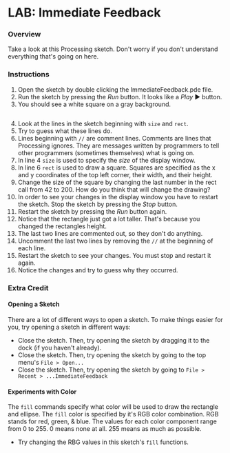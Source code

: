 # LAB: Immediate Feedback

### Overview

Take a look at this Processing sketch. Don't worry if you don't understand everything that's going on here.

### Instructions

1. Open the sketch by double clicking the ImmediateFeedback.pde file.
2. Run the sketch by pressing the *Run* button. It looks like a *Play* ▶ button.
3. You should see a white square on a gray background.

![]()

4. Look at the lines in the sketch beginning with `size` and `rect`.
5. Try to guess what these lines do.
6. Lines beginning with `//` are comment lines. Comments are lines that Processing ignores. They are messages written by programmers to tell other programmers (sometimes themselves) what is going on.
7. In line 4 `size` is used to specify the *size* of the display window.
8. In line 6 `rect` is used to draw a square. Squares are specified as the x and y coordinates of the top left corner, their width, and their height.
10. Change the size of the square by changing the last number in the rect call from 42 to 200. How do you think that will change the drawing?
11. In order to see your changes in the display window you have to restart the sketch. Stop the sketch by pressing the *Stop* button.
12. Restart the sketch by pressing the *Run* button again.
13. Notice that the rectangle just got a lot taller. That's because you changed the rectangles height.
14. The last two lines are commented out, so they don't do anything.
15. Uncomment the last two lines by removing the `//` at the beginning of each line.
16. Restart the sketch to see your changes. You must stop and restart it again.
17. Notice the changes and try to guess why they occurred.

### Extra Credit

#### Opening a Sketch

There are a lot of different ways to open a sketch. To make things easier for you, try opening a sketch in different ways:

* Close the sketch. Then, try opening the sketch by dragging it to the dock (if you haven't already).
* Close the sketch. Then, try opening the sketch by going to the top menu's `File > Open...`
* Close the sketch. Then, try opening the sketch by going to `File > Recent > ...ImmediateFeedback`

#### Experiments with Color

The `fill` commands specify what color will be used to draw the rectangle and ellipse. The `fill` color is specified by it's RGB color combination. RGB stands for red, green, & blue. The values for each color component range from 0 to 255. 0 means none at all. 255 means as much as possible.

* Try changing the RBG values in this sketch's `fill` functions.
